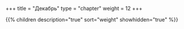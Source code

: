 +++
title = "Декабрь"
type = "chapter"
weight = 12
+++

{{% children description="true" sort="weight" showhidden="true" %}}
